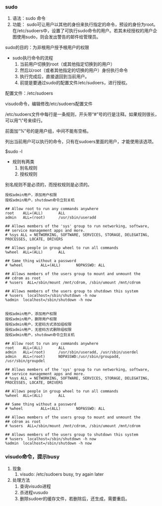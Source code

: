 ### sudo ###
1. 语法：sudo   命令 
2. 功能： sudo可让用户以其他的身份来执行指定的命令，预设的身份为root。在/etc/sudoers中，设置了可执行sudo命令的用户。若其未经授权的用户企图使用sudo，则会发出警告的邮件给管理员。

sudo的目的：为非根用户授予根用户的权限

- sudo执行命令的流程
	1. 当前用户切换到root（或其他指定切换到的用户）
	2. 然后以root（或者其他指定的切换的用户）身份执行命令
	3. 执行完成后，直接退回到当前用户。
	4. 前提是要通过sudo的配置文件/etc/sudoers，进行授权。

配置文件：/etc/sudoers

visudo命令，编辑修改/etc/sudoers配置文件

/etc/sudoers文件中每行是一条规则，开头带“#”号的行是注释。如果规则很长，可以用“\”号来续行。

前面加“%”号的是用户组，中间不能有空格。

列出当前用户可以执行的命令，只有在sudoers里面的用户，才能使用该选项。

$sudo -l


- 规则有两类
	1. 别名规则
	2. 授权规则

别名规则不是必须的，而授权规则是必须的。



	授权admin用户，添加用户权限
	授权admin用户，shutdown命令立刻关机

	## Allow root to run any commands anywhere
	root    ALL=(ALL)       ALL
	admin   ALL=(root)      /usr/sbin/useradd
	
	## Allows members of the 'sys' group to run networking, software,
	## service management apps and more.
	# %sys ALL = NETWORKING, SOFTWARE, SERVICES, STORAGE, DELEGATING, PROCESSES, LOCATE, DRIVERS
	
	## Allows people in group wheel to run all commands
	%wheel  ALL=(ALL)       ALL
	
	## Same thing without a password
	# %wheel        ALL=(ALL)       NOPASSWD: ALL
	
	## Allows members of the users group to mount and unmount the
	## cdrom as root
	# %users  ALL=/sbin/mount /mnt/cdrom, /sbin/umount /mnt/cdrom
	
	## Allows members of the users group to shutdown this system
	# %users  localhost=/sbin/shutdown -h now
	%admin  localhost=/sbin/shutdown -h now


	授权admin用户，添加用户权限
	授权admin用户，删除用户权限
	授权admin用户，无密码方式添加组权限
	授权admin用户，无密码方式删除组权限
	授权admin用户，shutdown命令立刻关机

	## Allow root to run any commands anywhere
	root    ALL=(ALL)       ALL
	admin   ALL=(root)      /usr/sbin/useradd, /usr/sbin/userdel
	admin   ALL=(root)      NOPASSWD:/usr/sbin/groupadd, /usr/sbin/groupdel
	
	## Allows members of the 'sys' group to run networking, software,
	## service management apps and more.
	# %sys ALL = NETWORKING, SOFTWARE, SERVICES, STORAGE, DELEGATING, PROCESSES, LOCATE, DRIVERS
	
	## Allows people in group wheel to run all commands
	%wheel  ALL=(ALL)       ALL
	
	## Same thing without a password
	# %wheel        ALL=(ALL)       NOPASSWD: ALL
	
	## Allows members of the users group to mount and unmount the
	## cdrom as root
	# %users  ALL=/sbin/mount /mnt/cdrom, /sbin/umount /mnt/cdrom
	
	## Allows members of the users group to shutdown this system
	# %users  localhost=/sbin/shutdown -h now
	%admin  localhost=/sbin/shutdown -h now


### visudo命令，提示busy ###
1. 现象
	1. visudo: /etc/sudoers busy, try again later
2. 处理方法
	1. 查询visudo进程
	2. 杀进程vusudo
	3. 删除sudoer的缓存文件，若删除后，还生成，需要重启。	




